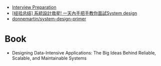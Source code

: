 * [Interview Preparation](https://www.evernote.com/shard/s576/sh/7e58b450-1abe-43a8-bf82-fbf07f1db13c/049802174415b418a2e65f75b744ab72)
* [[经验总结] 系統設計救星! 一天內手把手教你面試System design](https://www.1point3acres.com/bbs/thread-208829-1-1.html)
* [donnemartin/system-design-primer](https://github.com/donnemartin/system-design-primer)


# Book
* Designing Data-Intensive Applications: The Big Ideas Behind Reliable, Scalable, and Maintainable Systems